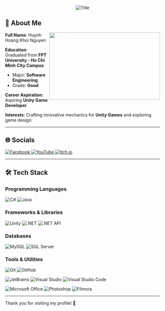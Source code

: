 <div align="center">
  <img src="https://readme-typing-svg.herokuapp.com?font=Architects+Daughter&color=%2338C2FF&size=50¢er=true&vCenter=true&height=60&width=600&lines=Hello!+I'm+Huynh+Nguyen!;Welcome+to+my+profile!" alt="Title">
</div>

## 👋 About Me

<img src="https://github.com/user-attachments/assets/c9dbeadd-6706-4e8c-a109-948cbc920d9c" width="360" height="220" align="right"/>

**Full Name**: Huynh Hoang Khoi Nguyen

**Education**: Graduated from **FPT University - Ho Chi Minh City Campus**  
  - Major: **Software Engineering**  
  - Grade: **Good**

**Career Aspiration**: Aspiring **Unity Game Developer**  

**Interests**: Crafting innovative mechanics for **Unity Games** and exploring game design  

---

## 🌐 Socials

<div align="left">
  <a href="https://www.facebook.com/NotAvailableForTime">
    <img src="https://img.shields.io/badge/-Facebook-1877F2?logo=facebook&logoColor=white" alt="Facebook" />
  </a>
  <a href="https://www.youtube.com/@gamerchanoi5960">
    <img src="https://img.shields.io/badge/-YouTube-FF0000?logo=youtube&logoColor=white" alt="YouTube" />
  </a>
  <a href="https://huynhnguyen-haku.itch.io/">
    <img src="https://img.shields.io/badge/-Itch.io-FB4C4E?logo=itchdotio&logoColor=white" alt="Itch.io" />
  </a>
</div>

---

## 🛠️ Tech Stack

### Programming Languages
![C#](https://img.shields.io/badge/-C%23-239120?logo=c-sharp&logoColor=white)
![Java](https://img.shields.io/badge/-Java-007396?logo=java&logoColor=white)

### Frameworks & Libraries
![Unity](https://img.shields.io/badge/-Unity-000000?logo=unity&logoColor=white)
![.NET](https://img.shields.io/badge/-.NET-512BD4?logo=dot-net&logoColor=white)
![.NET API](https://img.shields.io/badge/-.NET%20API-512BD4?logo=dot-net&logoColor=white)

### Databases
![MySQL](https://img.shields.io/badge/-MySQL-4479A1?logo=mysql&logoColor=white)
![SQL Server](https://img.shields.io/badge/-SQL%20Server-CC2927?logo=microsoft-sql-server&logoColor=white)

### Tools & Utilities
![Git](https://img.shields.io/badge/-Git-F05032?logo=git&logoColor=white)
![GitHub](https://img.shields.io/badge/-GitHub-181717?logo=github&logoColor=white)

![JetBrains](https://img.shields.io/badge/-JetBrains-000000?logo=jetbrains&logoColor=white)
![Visual Studio](https://img.shields.io/badge/-Visual%20Studio-5C2D91?logo=visual-studio&logoColor=white)
![Visual Studio Code](https://img.shields.io/badge/-VS%20Code-007ACC?logo=visual-studio-code&logoColor=white)


![Microsoft Office](https://img.shields.io/badge/-Microsoft%20Office-0078D4?logo=microsoft&logoColor=white)
![Photoshop](https://img.shields.io/badge/-Photoshop-31A8FF?logo=adobe-photoshop&logoColor=white)
![Filmora](https://img.shields.io/badge/-Filmora-FF5733?logo=filmora&logoColor=white)

---

Thank you for visiting my profile! 🎉

